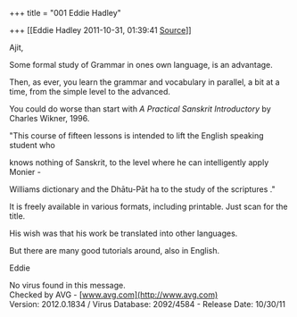 +++
title = "001 Eddie Hadley"

+++
[[Eddie Hadley	2011-10-31, 01:39:41 [Source](https://groups.google.com/g/samskrita/c/9yGsspd7uTE)]]



Ajit,



 Some formal study of Grammar in ones own language, is an advantage.

Then, as ever, you learn the grammar and vocabulary in parallel, a bit at a time, from the simple level to the advanced.



You could do worse than start with *A Practical Sanskrit Introductory* by Charles Wikner, 1996.



"This course of fifteen lessons is intended to lift the English speaking student who

knows nothing of Sanskrit, to the level where he can intelligently apply Monier -

Williams dictionary and the Dhātu-Pāt ha to the study of the scriptures ."



It is freely available in various formats, including printable. Just scan for the title.

His wish was that his work be translated into other languages.



But there are many good tutorials around, also in English.



 Eddie



No virus found in this message.  
Checked by AVG - [www.avg.com](http://www.avg.com)  
Version: 2012.0.1834 / Virus Database: 2092/4584 - Release Date: 10/30/11

